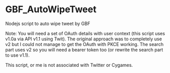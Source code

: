 # GBF_AutoWipeTweet
Nodejs script to auto wipe tweet by GBF

Note: You will need a set of OAuth details with user context (this script uses v1.0a via API v1.1 using Twit). The original approach was to completely use v2 but I could not manage to get the OAuth with PKCE working. The search part uses v2 so you will need a bearer token too (or rewrite the search part to use v1.1).

This script, or me is not associated with Twitter or Cygames. 